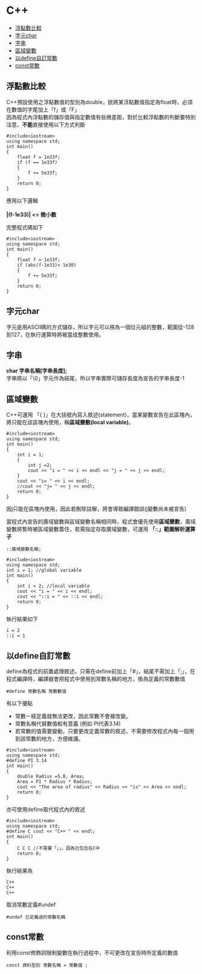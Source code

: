 C++ 
=======
- [浮點數比較](#浮點數比較)
- [字元char](#字元char)
- [字串](#字串)
- [區域變數](#區域變數)
- [以define自訂常數](#以define自訂常數)
- [const常數](#const常數)

## 浮點數比較

C++預設使用之浮點數值的型別為double，欲將某浮點數值指定為float時，必須在數值的字尾加上「f」或「F」<br>
因為程式內浮點數的儲存值與指定數值有些微差距，對於比較浮點數的判斷要特別注意，**不能**直接使用以下方式判斷
```
#include<iostream>
using namespace std;
int main()
{
	float f = 1e33f;
	if (f == 1e33f)
	{
		f += 5e33f;
	}
	return 0;
}
```
應用以下邏輯<br><br>
**|(f-1e33)| <= 微小數**


完整程式碼如下

```
#include<iostream>
using namespace std;
int main()
{
	float f = 1e33f;
	if (abs(f-1e33)< 1e30)
	{
		f += 5e33f;
	}
	return 0;
}
```

## 字元char

字元是用ASCII碼的方式儲存，所以字元可以視為一個位元組的整數，範圍從-128到127，在執行運算時將被當成整數使用。

## 字串

**char 字串名稱[字串長度];**
<br>字串將以「\0」字元作為結尾，所以字串實際可儲存長度為宣告的字串長度-1

## 區域變數

C++可運用 「{ }」在大括號內寫入敘述(statement)，當某變數宣告在此區塊內，將只能在該區塊內使用，稱**區域變數(local variable)**。
<br>

```
#include<iostream>
using namespace std;
int main()
{
	int i = 1;
	{
		int j =2;
		cout << "i = " << i << endl << "j = " << j << endl;
	}
	cout << "i= " << i << endl;
	//cout << "j= " << j << endl;
	return 0;
}
```
因j只能在區塊內使用，因此若刪除註解，將會導致編譯錯誤(j變數尚未被宣告)<br>

當程式內宣告的廣域變數與區域變數名稱相同時，程式會優先使用**區域變數**，廣域變數將暫時被區域變數蓋住，若需指定存取廣域變數，可運用 **「::」範圍解析運算子**
```
::廣域變數名稱;
```
```
#include<iostream>
using namespace std;
int i = 1; //global variable
int main()
{
	int i = 2; //local variable
	cout << "i = " << i << endl;
	cout << "::i = " << ::i << endl;
	return 0;
}
```
執行結果如下

```
i = 2
::i = 1
```

## 以define自訂常數

define為程式的前置處理敘述，只需在define前加上「#」，結尾不需加上「;」，在程式編譯時，編譯器會把程式中使用到常數名稱的地方，換為定義的常數數值
```
#define 常數名稱 常數數值
```
有以下優點
- 常數一經定義就無法更改，因此常數不會被改變。
- 常數名稱代替數值較有意義 (例如 PI代表3.14)
- 若常數的值需要變動，只要更改定義常數的敘述，不需要修改程式內每一個用到該常數的地方，方便維護。

```
#include<iostream>
using namespace std;
#define PI 3.14
int main()
{
	double Radius =5.0, Area;
	Area = PI * Radius * Radius;
	cout << "The area of radius" << Radius << "is" << Area << endl;
	return 0;
}
```
亦可使用define取代程式內的敘述
```
#include<iostream>
using namespace std;
#define C cout << "C++ " << endl;
int main()
{
	C C C //不需要「;」，因為已包含在C中
	return 0;
}
```
執行結果為
```
C++
C++
C++
```
取消常數定義#undef <br>

```
#undef 已定義過的常數名稱
```

## const常數

利用const修飾詞限制變數在執行過程中，不可更改在宣告時所定義的數值
```
const 資料型別 常數名稱 = 常數值 ;
```
